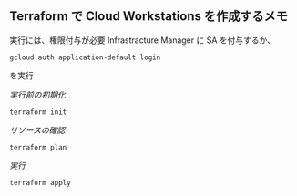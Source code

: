 ## Terraform で Cloud Workstations を作成するメモ
実行には、権限付与が必要
Infrastracture Manager に SA を付与するか、

```shell
gcloud auth application-default login
```
を実行

*実行前の初期化*
```shell
terraform init
```
*リソースの確認*
```shell
terraform plan
```
*実行*
```shell
terraform apply
```

